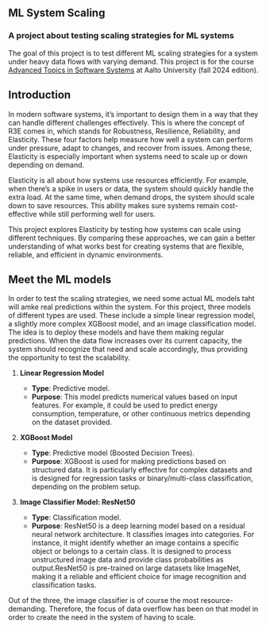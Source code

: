 ## ML System Scaling

### A project about testing scaling strategies for ML systems

The goal of this project is to test different ML scaling strategies for a system under heavy data flows with varying demand. This project is for the course [Advanced Topics in Software Systems](https://github.com/rdsea/sys4bigml) at Aalto University (fall 2024 edition).

## Introduction
  
In modern software systems, it’s important to design them in a way that they can handle different challenges effectively. This is where the concept of R3E comes in, which stands for Robustness, Resilience, Reliability, and Elasticity. These four factors help measure how well a system can perform under pressure, adapt to changes, and recover from issues. Among these, Elasticity is especially important when systems need to scale up or down depending on demand.

Elasticity is all about how systems use resources efficiently. For example, when there’s a spike in users or data, the system should quickly handle the extra load. At the same time, when demand drops, the system should scale down to save resources. This ability makes sure systems remain cost-effective while still performing well for users.
  
This project explores Elasticity by testing how systems can scale using different techniques. By comparing these approaches, we can gain a better understanding of what works best for creating systems that are flexible, reliable, and efficient in dynamic environments.

## Meet the ML models

In order to test the scaling strategies, we need some actual ML models taht will amke real predictions within the system. For this project, three models of different types are used. These include a simple linear regression model, a slightly more complex XGBoost model, and an image classification model. The idea is to deploy these models and have them making regular predictions. When the data flow increases over its current capacity, the system should recognize that need and scale accordingly, thus providing the opportunity to test the scalability.

1. **Linear Regression Model**  
   - **Type**: Predictive model.  
   - **Purpose**: This model predicts numerical values based on input features. For example, it could be used to predict energy consumption, temperature, or other continuous metrics depending on the dataset provided.  

2. **XGBoost Model**  
   - **Type**: Predictive model (Boosted Decision Trees).  
   - **Purpose**: XGBoost is used for making predictions based on structured data. It is particularly effective for complex datasets and is designed for regression tasks or binary/multi-class classification, depending on the problem setup.  

3. **Image Classifier Model: ResNet50**  
   - **Type**: Classification model.  
   - **Purpose**: ResNet50 is a deep learning model based on a residual neural network architecture. It classifies images into categories. For instance, it might identify whether an image contains a specific object or belongs to a certain class. It is designed to process unstructured image data and provide class probabilities as output.ResNet50 is pre-trained on large datasets like ImageNet, making it a reliable and efficient choice for image recognition and classification tasks.

Out of the three, the image classifier is of course the most resource-demanding. Therefore, the focus of data overflow has been on that model in order to create the need in the system of having to scale.


